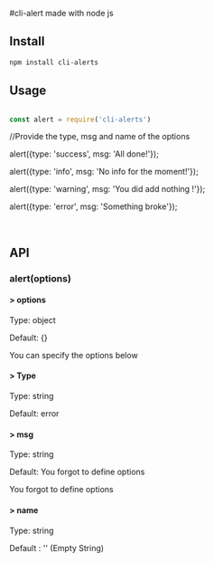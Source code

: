 #cli-alert made with node js

## Install

```sh
npm install cli-alerts
```

## Usage

```js

const alert = require('cli-alerts')
```

//Provide the type, msg and name of the options

alert({type: 'success', msg: 'All done!'});

alert({type: 'info', msg: 'No info for the moment!'});

alert({type: 'warning', msg: 'You did add nothing !'});

alert({type: 'error', msg: 'Something broke'});

<br>

## API

### alert(options)

#### > options

Type: object <br>

Default: {}

You can specify the options below

#### > Type

Type: string <br>

Default: error

#### > msg

Type: string <br>

Default: You forgot to define options

You forgot to define options

#### > name

Type: string <br>

Default : '' (Empty String)


